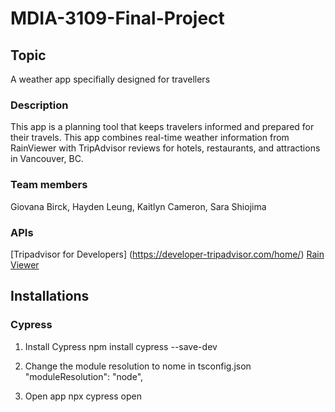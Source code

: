# MDIA-3109-Final-Project

## Topic
A weather app specifially designed for travellers 

### Description
This app is a planning tool that keeps travelers informed and prepared for their travels. This app combines real-time weather information from RainViewer with TripAdvisor reviews for hotels, restaurants, and attractions in Vancouver, BC.


### Team members
Giovana Birck, Hayden Leung, Kaitlyn Cameron, Sara Shiojima

### APIs
[Tripadvisor for Developers] (https://developer-tripadvisor.com/home/)
[Rain Viewer](https://www.rainviewer.com/api.html)

## Installations 

### Cypress

1. Install Cypress
npm install cypress --save-dev

2. Change the module resolution to nome in tsconfig.json
"moduleResolution": "node",

3. Open app
npx cypress open
